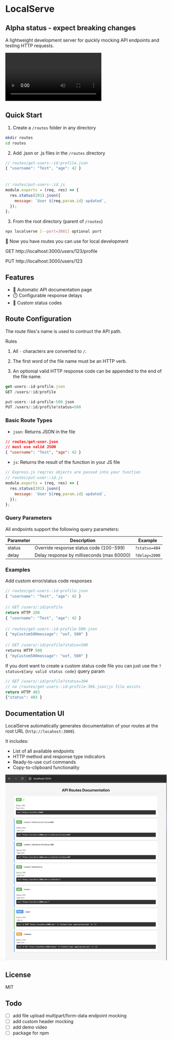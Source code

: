 # LocalServe

## Alpha status - expect breaking changes

A lightweight development server for quickly mocking API endpoints and testing HTTP requests.

![localserve video demo](./localserve-video-demo.webm)

## Quick Start

1. Create a `/routes` folder in any directory

```bash
mkdir routes
cd routes
```

2. Add .json or .js files in the `/routes` directory

```js
// routes/get-users-:id-profile.json
{ "username": "Test", "age": 42 }


// routes/put-users-:id.js
module.exports = (req, res) => {
  res.status(201).json({
    message: `User ${req.param.id} updated`,
  });
};
```

3. From the root directory (parent of `/routes`)

```bash
npx localserve [--port=3001] optional port
```

🎉 Now you have routes you can use for local development

GET http://localhost:3000/users/123/profile

PUT http://localhost:3000/users/123

## Features

- 📄 Automatic API documentation page
- ⏱️ Configurable response delays
- 🎯 Custom status codes

## Route Configuration

The route files's name is used to contruct the API path.

Rules

1. All `-` characters are converted to `/`.

2. The first word of the file name must be an HTTP verb.

3. An optionial valid HTTP response code can be appended to the end of the file name.

```js
get-users-:id-profile.json
GET /users/:id/profile
```

```js
put-users-:id-profile-500.json
PUT /users/:id/profile?status=500
```

### Basic Route Types

- `json`: Returns JSON in the file

```json
// routes/get-user.json
// must use valid JSON
{ "username": "Test", "age": 42 }
```

- `js`: Returns the result of the function in your JS file

```javascript
// Express.js req/res objects are passed into your function
// routes/put-user-:id.js
module.exports = (req, res) => {
  res.status(201).json({
    message: `User ${req.param.id} updated`,
  });
};
```

### Query Parameters

All endpoints support the following query parameters:

| Parameter | Description                                | Example       |
| --------- | ------------------------------------------ | ------------- |
| status    | Override response status code (100-599)    | `?status=404` |
| delay     | Delay response by milliseconds (max 60000) | `?delay=2000` |

### Examples

Add custom error/status code responses

```js
// routes/get-users-:id-profile.json
{ "username": "Test", "age": 42 }

// GET /users/:id/profile
return HTTP 200
{ "username": "Test", "age": 42 }

// routes/get-users-:id-profile-500.json
{ "myCustom500message": "oof, 500" }

// GET /users/:id/profile?status=500
returns HTTP 500
{ "myCustom500message": "oof, 500" }

```

If you dont want to create a custom status code file you can just use the `?status=${any valid status code}` query param

```js
// GET /users/:id/profile?status=304
// no /routes/get-users-:id-profile-304.json|js file exists
return HTTP 403
{"status": 403 }
```

## Documentation UI

LocalServe automatically generates documentation of your routes at the root URL (`http://locahost:3000`).

It includes:

- List of all available endpoints
- HTTP method and response type indicators
- Ready-to-use curl commands
- Copy-to-clipboard functionality

![localserve api docs UI](./localserve-api-docs.png)

## License

MIT

## Todo

- [ ] add file upload multipart/form-data endpoint mocking
- [ ] add custom header mocking
- [ ] add demo video
- [ ] package for npm
